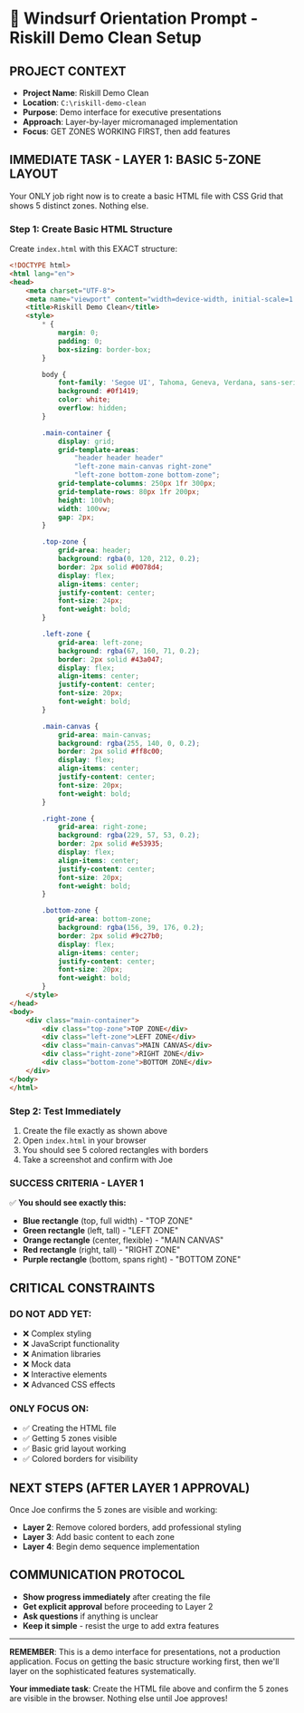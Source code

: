 # 🎯 **Windsurf Orientation Prompt - Riskill Demo Clean Setup**

## **PROJECT CONTEXT**

- **Project Name**: Riskill Demo Clean
- **Location**: `C:\riskill-demo-clean`
- **Purpose**: Demo interface for executive presentations
- **Approach**: Layer-by-layer micromanaged implementation
- **Focus**: GET ZONES WORKING FIRST, then add features

## **IMMEDIATE TASK - LAYER 1: BASIC 5-ZONE LAYOUT**

Your ONLY job right now is to create a basic HTML file with CSS Grid that shows 5 distinct zones. Nothing else.

### **Step 1: Create Basic HTML Structure**

Create `index.html` with this EXACT structure:

```html
<!DOCTYPE html>
<html lang="en">
<head>
    <meta charset="UTF-8">
    <meta name="viewport" content="width=device-width, initial-scale=1.0">
    <title>Riskill Demo Clean</title>
    <style>
        * {
            margin: 0;
            padding: 0;
            box-sizing: border-box;
        }

        body {
            font-family: 'Segoe UI', Tahoma, Geneva, Verdana, sans-serif;
            background: #0f1419;
            color: white;
            overflow: hidden;
        }

        .main-container {
            display: grid;
            grid-template-areas: 
                "header header header"
                "left-zone main-canvas right-zone"
                "left-zone bottom-zone bottom-zone";
            grid-template-columns: 250px 1fr 300px;
            grid-template-rows: 80px 1fr 200px;
            height: 100vh;
            width: 100vw;
            gap: 2px;
        }

        .top-zone {
            grid-area: header;
            background: rgba(0, 120, 212, 0.2);
            border: 2px solid #0078d4;
            display: flex;
            align-items: center;
            justify-content: center;
            font-size: 24px;
            font-weight: bold;
        }

        .left-zone {
            grid-area: left-zone;
            background: rgba(67, 160, 71, 0.2);
            border: 2px solid #43a047;
            display: flex;
            align-items: center;
            justify-content: center;
            font-size: 20px;
            font-weight: bold;
        }

        .main-canvas {
            grid-area: main-canvas;
            background: rgba(255, 140, 0, 0.2);
            border: 2px solid #ff8c00;
            display: flex;
            align-items: center;
            justify-content: center;
            font-size: 20px;
            font-weight: bold;
        }

        .right-zone {
            grid-area: right-zone;
            background: rgba(229, 57, 53, 0.2);
            border: 2px solid #e53935;
            display: flex;
            align-items: center;
            justify-content: center;
            font-size: 20px;
            font-weight: bold;
        }

        .bottom-zone {
            grid-area: bottom-zone;
            background: rgba(156, 39, 176, 0.2);
            border: 2px solid #9c27b0;
            display: flex;
            align-items: center;
            justify-content: center;
            font-size: 20px;
            font-weight: bold;
        }
    </style>
</head>
<body>
    <div class="main-container">
        <div class="top-zone">TOP ZONE</div>
        <div class="left-zone">LEFT ZONE</div>
        <div class="main-canvas">MAIN CANVAS</div>
        <div class="right-zone">RIGHT ZONE</div>
        <div class="bottom-zone">BOTTOM ZONE</div>
    </div>
</body>
</html>
```

### **Step 2: Test Immediately**

1. Create the file exactly as shown above
2. Open `index.html` in your browser
3. You should see 5 colored rectangles with borders
4. Take a screenshot and confirm with Joe

### **SUCCESS CRITERIA - LAYER 1**

✅ **You should see exactly this:**

- **Blue rectangle** (top, full width) - "TOP ZONE"
- **Green rectangle** (left, tall) - "LEFT ZONE"
- **Orange rectangle** (center, flexible) - "MAIN CANVAS"
- **Red rectangle** (right, tall) - "RIGHT ZONE"
- **Purple rectangle** (bottom, spans right) - "BOTTOM ZONE"

## **CRITICAL CONSTRAINTS**

### **DO NOT ADD YET:**

- ❌ Complex styling
- ❌ JavaScript functionality
- ❌ Animation libraries
- ❌ Mock data
- ❌ Interactive elements
- ❌ Advanced CSS effects

### **ONLY FOCUS ON:**

- ✅ Creating the HTML file
- ✅ Getting 5 zones visible
- ✅ Basic grid layout working
- ✅ Colored borders for visibility

## **NEXT STEPS (AFTER LAYER 1 APPROVAL)**

Once Joe confirms the 5 zones are visible and working:

- **Layer 2**: Remove colored borders, add professional styling
- **Layer 3**: Add basic content to each zone
- **Layer 4**: Begin demo sequence implementation

## **COMMUNICATION PROTOCOL**

- **Show progress immediately** after creating the file
- **Get explicit approval** before proceeding to Layer 2
- **Ask questions** if anything is unclear
- **Keep it simple** - resist the urge to add extra features

---

**REMEMBER**: This is a demo interface for presentations, not a production application. Focus on getting the basic structure working first, then we'll layer on the sophisticated features systematically.

**Your immediate task**: Create the HTML file above and confirm the 5 zones are visible in the browser. Nothing else until Joe approves!